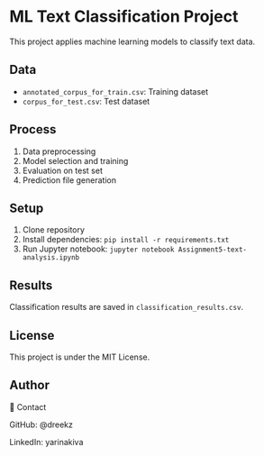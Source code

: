 # ML Text Classification Project

This project applies machine learning models to classify text data.

## Data
- `annotated_corpus_for_train.csv`: Training dataset
- `corpus_for_test.csv`: Test dataset

## Process
1. Data preprocessing
2. Model selection and training
3. Evaluation on test set
4. Prediction file generation

## Setup
1. Clone repository
2. Install dependencies: `pip install -r requirements.txt`
3. Run Jupyter notebook: `jupyter notebook Assignment5-text-analysis.ipynb`

## Results
Classification results are saved in `classification_results.csv`.

## License
This project is under the MIT License.

## Author
👤 Contact

GitHub: @dreekz

LinkedIn: yarinakiva